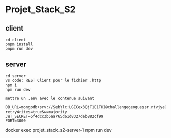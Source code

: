 # Projet_Stack_S2

## client

```
cd client
pnpm install 
pnpm run dev
```

## server
```
cd server
vs code: REST Client pour le fichier .http
npm i 
npm run dev

mettre un .env avec le contenue suivant 

DB_URL=mongodb+srv://SebYlc:LGECex3QjT1E1THI@challengegeoguessr.ntvjye0.mongodb.net/challenge?retryWrites=true&w=majority
JWT_SECRET=5f4dcc3b5aa765d61d8327deb882cf99
PORT=3000

```

docker exec projet_stack_s2-server-1  npm run dev
